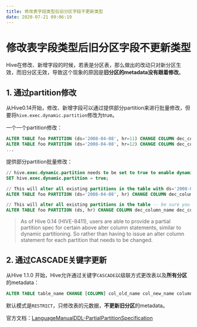 ```yaml
---
title: 修改表字段类型后旧分区字段不更新类型
date: 2020-07-21 09:06:19
---
```

# 修改表字段类型后旧分区字段不更新类型

Hive在修改、新增字段的时候，若表是分区表，那么做出的改动只对新分区生效，而旧分区无效，导致这个现象的原因是**旧分区的metadata没有跟着修改**。

## 1. 通过partition修改

从Hive0.14开始，修改、新增字段可以通过提供部分partition来进行批量修改，但要将`hive.exec.dynamic.partition`修改为true。

一个一个partition修改：

```sql
ALTER TABLE foo PARTITION (ds='2008-04-08', hr=11) CHANGE COLUMN dec_column_name dec_column_name DECIMAL(38,18);
ALTER TABLE foo PARTITION (ds='2008-04-08', hr=12) CHANGE COLUMN dec_column_name dec_column_name DECIMAL(38,18);
...
```

提供部分partition批量修改：

```sql
// hive.exec.dynamic.partition needs to be set to true to enable dynamic partitioning with ALTER PARTITION
SET hive.exec.dynamic.partition = true;

// This will alter all existing partitions in the table with ds='2008-04-08' -- be sure you know what you are doing!
ALTER TABLE foo PARTITION (ds='2008-04-08', hr) CHANGE COLUMN dec_column_name dec_column_name DECIMAL(38,18);

// This will alter all existing partitions in the table -- be sure you know what you are doing!
ALTER TABLE foo PARTITION (ds, hr) CHANGE COLUMN dec_column_name dec_column_name DECIMAL(38,18);
```

> As of Hive 0.14 \(HIVE-8411\), users are able to provide a partial partition spec for certain above alter column statements, similar to dynamic partitioning. So rather than having to issue an alter column statement for each partition that needs to be changed.

## 2. 通过CASCADE关键字更新

从Hive 1.1.0 开始，Hive允许通过关键字`CASCADE`以级联方式更改表以及**所有分区**的metadata：

```sql
ALTER TABLE table_name CHANGE [COLUMN] col_old_name col_new_name column_type [COMMENT col_comment] [FIRST|AFTER column_name] [CASCADE|RESTRICT];
```

默认模式是`RESTRICT`，只修改表的元数据，**不更新旧分区**的metadata。

官方文档：[LanguageManualDDL-PartialPartitionSpecification](https://cwiki.apache.org/confluence/display/Hive/LanguageManual+DDL#LanguageManualDDL-PartialPartitionSpecification)

